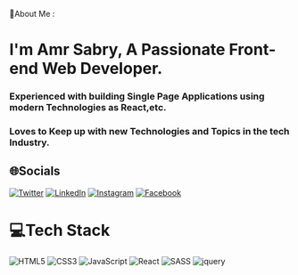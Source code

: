 💫About Me :

# I'm Amr Sabry, A Passionate Front-end Web Developer.

### Experienced with building Single Page Applications using modern Technologies as React,etc.

### Loves to Keep up with new Technologies and Topics in the tech Industry.


## 🌐Socials

[![Twitter](https://img.shields.io/badge/Twitter-%231DA1F2.svg?logo=Twitter&logoColor=white)](https://twitter.com/3mr_Sabry1) [![LinkedIn](https://img.shields.io/badge/LinkedIn-%230077B5.svg?logo=linkedin&logoColor=white)](https://eg.linkedin.com/in/amrsabry5122/ar?trk=people-guest_people_search-card) [![Instagram](https://img.shields.io/badge/Instagram-%23E4405F.svg?logo=Instagram&logoColor=white)](https://instagram.com/amrsabry.1) [![Facebook](https://img.shields.io/badge/Facebook-%231877F2.svg?logo=Facebook&logoColor=white)](https://www.facebook.com/profile.php?id=100009055652891)

# 💻Tech Stack

![HTML5](https://img.shields.io/badge/html5-%23E34F26.svg?style=flat&logo=html5&logoColor=white) ![CSS3](https://img.shields.io/badge/css3-%231572B6.svg?style=flat&logo=css3&logoColor=white) ![JavaScript](https://img.shields.io/badge/javascript-%23323330.svg?style=flat&logo=javascript&logoColor=%23F7DF1E) ![React](https://img.shields.io/badge/react-%2320232a.svg?style=flat&logo=react&logoColor=%2361DAFB)  ![SASS](https://img.shields.io/badge/SASS-hotpink.svg?style=flat&logo=SASS&logoColor=white) ![jquery](https://img.shields.io/badge/jquery-%23323330.svg?style=flat&logo=jquery&logoColor=white)

